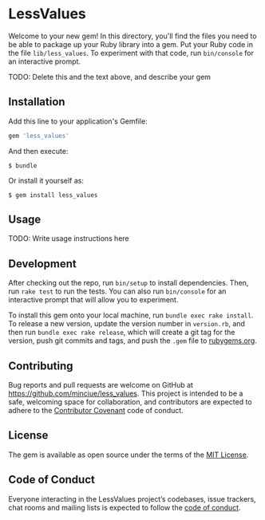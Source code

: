 # LessValues

Welcome to your new gem! In this directory, you'll find the files you need to be able to package up your Ruby library into a gem. Put your Ruby code in the file `lib/less_values`. To experiment with that code, run `bin/console` for an interactive prompt.

TODO: Delete this and the text above, and describe your gem

## Installation

Add this line to your application's Gemfile:

```ruby
gem 'less_values'
```

And then execute:

    $ bundle

Or install it yourself as:

    $ gem install less_values

## Usage

TODO: Write usage instructions here

## Development

After checking out the repo, run `bin/setup` to install dependencies. Then, run `rake test` to run the tests. You can also run `bin/console` for an interactive prompt that will allow you to experiment.

To install this gem onto your local machine, run `bundle exec rake install`. To release a new version, update the version number in `version.rb`, and then run `bundle exec rake release`, which will create a git tag for the version, push git commits and tags, and push the `.gem` file to [rubygems.org](https://rubygems.org).

## Contributing

Bug reports and pull requests are welcome on GitHub at https://github.com/minciue/less_values. This project is intended to be a safe, welcoming space for collaboration, and contributors are expected to adhere to the [Contributor Covenant](http://contributor-covenant.org) code of conduct.

## License

The gem is available as open source under the terms of the [MIT License](http://opensource.org/licenses/MIT).

## Code of Conduct

Everyone interacting in the LessValues project’s codebases, issue trackers, chat rooms and mailing lists is expected to follow the [code of conduct](https://github.com/minciue/less_values/blob/master/CODE_OF_CONDUCT.md).
